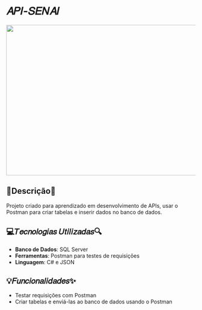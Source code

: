 # 𝐴𝑃𝐼-𝑆𝐸𝑁𝐴𝐼

<img src="https://media4.giphy.com/media/v1.Y2lkPTc5MGI3NjExYW00MHo2OTVrY2lrbG1saml1NTM2emM3NXpzNzBpbDNuZndpM3Z5dCZlcD12MV9pbnRlcm5hbF9naWZfYnlfaWQmY3Q9Zw/Tf3mp01bfrrUc/giphy.gif" width="900" height="400" />

## 👾Descrição👾
Projeto criado para aprendizado em desenvolvimento de APIs, usar o Postman para criar tabelas e inserir dados no banco de dados.

## 💻𝑇𝑒𝑐𝑛𝑜𝑙𝑜𝑔𝑖𝑎𝑠 𝑈𝑡𝑖𝑙𝑖𝑧𝑎𝑑𝑎𝑠🔍
- **Banco de Dados**: SQL Server
- **Ferramentas**: Postman para testes de requisições
- **Linguagem**: C# e JSON
  
## 💡𝐹𝑢𝑛𝑐𝑖𝑜𝑛𝑎𝑙𝑖𝑑𝑎𝑑𝑒𝑠✨
- Testar requisições com Postman
- Criar tabelas e enviá-las ao banco de dados usando o Postman
